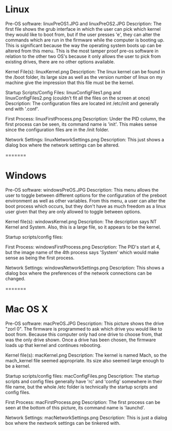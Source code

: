 Linux
=======

Pre-OS software: linuxPreOS1.JPG and linuxPreOS2.JPG
    Description: The first file shows the grub interface in which the user can
    pick which kernel they would like to boot from, but if the user presses 'e',
    they can alter the commands which are run in the firmware while the computer
    is booting up. This is significant because the way the operating system boots
    up can be altered from this menu. This is the most tamper proof pre-os
    software in relation to the other two OS's because it only allows the user to
    pick from existing drives, there are no other options available.

Kernel File(s): linuxKernel.png
    Description: The linux kernel can be found in the /boot folder, its
    large size as well as the version number of linux on my machine give the
    impression that this file must be the kernel.

Startup Scripts/Config Files: linuxConfigFiles1.png and linuxConfigFiles2.png
    (couldn't fit all the files on the screen at once)
    Description: The configuration files are located int /etc/init and generally
    end with '.conf'.

First Process: linuxFirstProcess.png
    Description: Under the PID column, the first process can be seen, its
    command name is 'init'. This makes sense since the configuration files are
    in the /init folder.

Network Settings: linuxNetworkSettings.png
    Description: This just shows a dialog box where the network settings can be
    altered.

=======

Windows
=======

Pre-OS software: windowsPreOS.JPG
    Description: This menu allows the user to toggle between different options
    for the configuration of the preboot environment as well as other variables.
    From this menu, a user can alter the boot process which occurs, but they
    don't have as much freedom as a linux user given that they are only allowed
    to toggle between options.

Kernel file(s): windowsKernel.png
    Description: The description says NT Kernel and System. Also, this is a
    large file, so it appears to be the kernel.

Startup scripts/config files:

First Process: windowsFirstProcess.png
    Description: The PID's start at 4, but the image name of the 4th process says
    'System' which would make sense as being the first process.

Network Settings: windowsNetworkSettings.png
    Description: This shows a dialog box where the preferences of the network
    connections can be changed.

=======

Mac OS X
=======

Pre-OS software: macPreOS.JPG
    Description: This picture shows the drive "zorl 0". The firmware is programmed
    to ask which drive you would like to boot from. Because this computer only had
    one drive to choose from, that was the only drive shown. Once a drive has been
    chosen, the firmware loads up that kernel and continues rebooting.

Kernel file(s): macKernel.png
    Description: The kernel is named Mach, so the mach_kernel file seemed
     appropriate. Its size also seemed large enough to be a kernel.

Startup scripts/config files: macConfigFiles.png
    Description: The startup scripts and config files generally have 'rc' and
    'config' somewhere in their file name, but the whole /etc folder is
    technically the startup scripts and config files.

First Process: macFirstProcess.png
    Description: The first process can be seen at the bottom of this picture, its
    command name is 'launchd'.

Network Settings: macNetworkSettings.png
    Description: This is just a dialog box where the nextwork settings can be
    tinkered with.
